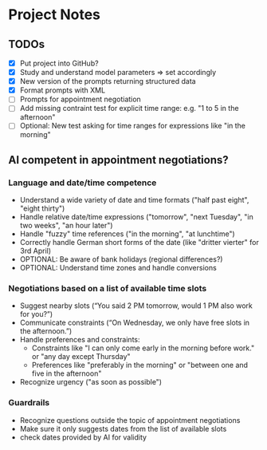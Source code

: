 # Project Notes

## TODOs

- [X] Put project into GitHub?
- [X] Study and understand model parameters => set accordingly 
- [X] New version of the prompts returning structured data
- [X] Format prompts with XML
- [ ] Prompts for appointment negotiation
- [ ] Add missing contraint test for explicit time range: e.g. "1 to 5 in the afternoon"
- [ ] Optional: New test asking for time ranges for expressions like "in the morning"

## AI competent in appointment negotiations?

### Language and date/time competence
- Understand a wide variety of date and time formats ("half past eight", "eight thirty") 
- Handle relative date/time expressions ("tomorrow", "next Tuesday", "in two weeks", "an hour later")
- Handle "fuzzy" time references ("in the morning", "at lunchtime")
- Correctly handle German short forms of the date (like "dritter vierter" for 3rd April)
- OPTIONAL: Be aware of bank holidays (regional differences?)
- OPTIONAL: Understand time zones and handle conversions


### Negotiations based on a list of available time slots
- Suggest nearby slots (“You said 2 PM tomorrow, would 1 PM also work for you?”)
- Communicate constraints (“On Wednesday, we only have free slots in the afternoon.”)
- Handle preferences and constraints:
  - Constraints like "I can only come early in the morning before work." or "any day except Thursday"
  - Preferences like "preferably in the morning" or "between one and five in the afternoon"
- Recognize urgency ("as soon as possible")

### Guardrails
- Recognize questions outside the topic of appointment negotiations
- Make sure it only suggests dates from the list of available slots
- check dates provided by AI for validity





